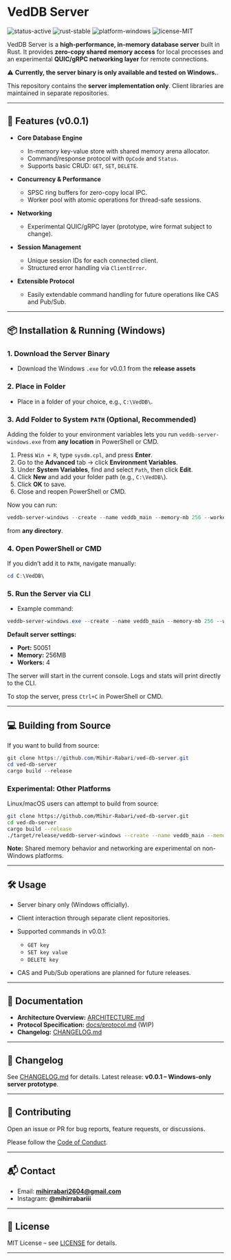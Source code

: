 # VedDB Server

![status-active](https://img.shields.io/badge/status-active-brightgreen)
![rust-stable](https://img.shields.io/badge/rust-stable-orange)
![platform-windows](https://img.shields.io/badge/platform-windows-lightgrey)
![license-MIT](https://img.shields.io/badge/license-MIT-blue)

VedDB Server is a **high-performance, in-memory database server** built in Rust.
It provides **zero-copy shared memory access** for local processes and an experimental **QUIC/gRPC networking layer** for remote connections.

⚠️ **Currently, the server binary is only available and tested on Windows.**.

This repository contains the **server implementation only**. Client libraries are maintained in separate repositories.

---

## 🚀 Features (v0.0.1)

* **Core Database Engine**

  * In-memory key-value store with shared memory arena allocator.
  * Command/response protocol with `OpCode` and `Status`.
  * Supports basic CRUD: `GET`, `SET`, `DELETE`.
* **Concurrency & Performance**

  * SPSC ring buffers for zero-copy local IPC.
  * Worker pool with atomic operations for thread-safe sessions.
* **Networking**

  * Experimental QUIC/gRPC layer (prototype, wire format subject to change).
* **Session Management**

  * Unique session IDs for each connected client.
  * Structured error handling via `ClientError`.
* **Extensible Protocol**

  * Easily extendable command handling for future operations like CAS and Pub/Sub.

---

## 📦 Installation & Running (Windows)

### 1. Download the Server Binary

* Download the Windows `.exe` for v0.0.1 from the **release assets**

### 2. Place in Folder

* Place in a folder of your choice, e.g., `C:\VedDB\`.

### 3. Add Folder to System `PATH` (Optional, Recommended)

Adding the folder to your environment variables lets you run `veddb-server-windows.exe` from **any location** in PowerShell or CMD.

1. Press `Win + R`, type `sysdm.cpl`, and press **Enter**.
2. Go to the **Advanced** tab → click **Environment Variables**.
3. Under **System Variables**, find and select `Path`, then click **Edit**.
4. Click **New** and add your folder path (e.g., `C:\VedDB\`).
5. Click **OK** to save.
6. Close and reopen PowerShell or CMD.

Now you can run:

```powershell
veddb-server-windows --create --name veddb_main --memory-mb 256 --workers 4 --port 50051 --debug
```

from **any directory**.

### 4. Open PowerShell or CMD

If you didn’t add it to `PATH`, navigate manually:

```powershell
cd C:\VedDB\
```

### 5. Run the Server via CLI

* Example command:

```powershell
veddb-server-windows.exe --create --name veddb_main --memory-mb 256 --workers 4 --port 50051 --debug
```

**Default server settings:**

* **Port:** 50051
* **Memory:** 256MB
* **Workers:** 4

The server will start in the current console. Logs and stats will print directly to the CLI.

To stop the server, press `Ctrl+C` in PowerShell or CMD.

---

## 💻 Building from Source

If you want to build from source:

```powershell
git clone https://github.com/Mihir-Rabari/ved-db-server.git
cd ved-db-server
cargo build --release
```

### Experimental: Other Platforms

Linux/macOS users can attempt to build from source:

```bash
git clone https://github.com/Mihir-Rabari/ved-db-server.git
cd ved-db-server
cargo build --release
./target/release/veddb-server-windows --create --name veddb_main --memory-mb 256 --workers 4 --port 50051 --debug
```

**Note:** Shared memory behavior and networking are experimental on non-Windows platforms.

---

## 🛠 Usage

* Server binary only (Windows officially).
* Client interaction through separate client repositories.
* Supported commands in v0.0.1:

  * `GET key`
  * `SET key value`
  * `DELETE key`
* CAS and Pub/Sub operations are planned for future releases.

---

## 📖 Documentation

* **Architecture Overview:** [ARCHITECTURE.md](ARCHITECTURE.md)
* **Protocol Specification:** [docs/protocol.md](docs/protocol.md) (WIP)
* **Changelog:** [CHANGELOG.md](./CHANGELOG.md)

---

## 📜 Changelog

See [CHANGELOG.md](./CHANGELOG.md) for details.
Latest release: **v0.0.1 – Windows-only server prototype**.

---

## 🤝 Contributing

Open an issue or PR for bug reports, feature requests, or discussions.

Please follow the [Code of Conduct](CODE_OF_CONDUCT.md).

---

## 📬 Contact

* Email: **[mihirrabari2604@gmail.com](mailto:mihirrabari2604@gmail.com)**
* Instagram: **@mihirrabariii**

---

## 📄 License

MIT License – see [LICENSE](LICENSE) for details.

---
